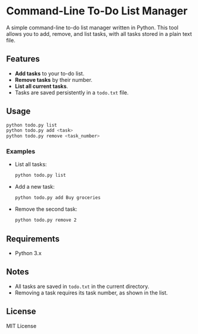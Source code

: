 # Command-Line To-Do List Manager

A simple command-line to-do list manager written in Python. This tool allows you to add, remove, and list tasks, with all tasks stored in a plain text file.

## Features

- **Add tasks** to your to-do list.
- **Remove tasks** by their number.
- **List all current tasks**.
- Tasks are saved persistently in a `todo.txt` file.

## Usage

```sh
python todo.py list
python todo.py add <task>
python todo.py remove <task_number>
```

### Examples

- List all tasks:
  ```sh
  python todo.py list
  ```
- Add a new task:
  ```sh
  python todo.py add Buy groceries
  ```
- Remove the second task:
  ```sh
  python todo.py remove 2
  ```

## Requirements

- Python 3.x

## Notes

- All tasks are saved in `todo.txt` in the current directory.
- Removing a task requires its task number, as shown in the list.

## License

MIT License
